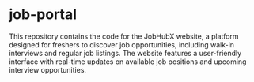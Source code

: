 # job-portal
This repository contains the code for the JobHubX website, a platform designed for freshers to discover job opportunities, including walk-in interviews and regular job listings. The website features a user-friendly interface with real-time updates on available job positions and upcoming interview opportunities.
